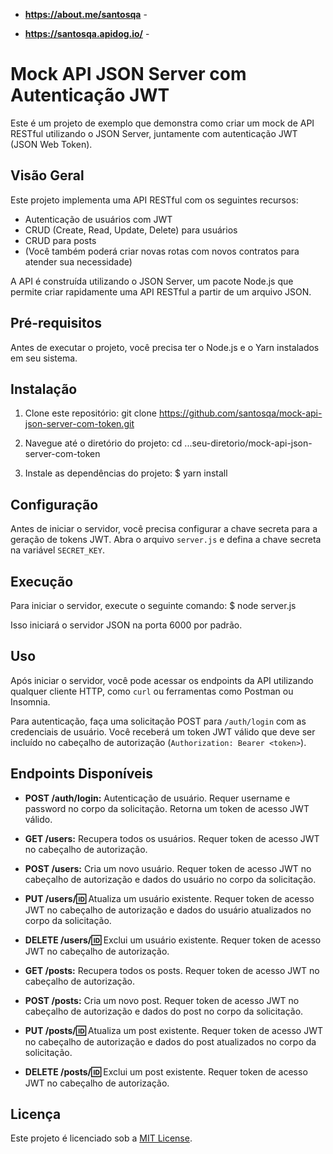 - **https://about.me/santosqa** -

- **https://santosqa.apidog.io/** -

# Mock API JSON Server com Autenticação JWT

Este é um projeto de exemplo que demonstra como criar um mock de API RESTful utilizando o JSON Server, juntamente com autenticação JWT (JSON Web Token).

## Visão Geral

Este projeto implementa uma API RESTful com os seguintes recursos:

- Autenticação de usuários com JWT
- CRUD (Create, Read, Update, Delete) para usuários
- CRUD para posts
- (Você também poderá criar novas rotas com novos contratos para atender sua necessidade)

A API é construída utilizando o JSON Server, um pacote Node.js que permite criar rapidamente uma API RESTful a partir de um arquivo JSON.

## Pré-requisitos

Antes de executar o projeto, você precisa ter o Node.js e o Yarn instalados em seu sistema.

## Instalação

1. Clone este repositório:
git clone https://github.com/santosqa/mock-api-json-server-com-token.git


2. Navegue até o diretório do projeto:
cd ...seu-diretorio/mock-api-json-server-com-token


3. Instale as dependências do projeto:
  $ yarn install


## Configuração

Antes de iniciar o servidor, você precisa configurar a chave secreta para a geração de tokens JWT. 
Abra o arquivo `server.js` e defina a chave secreta na variável `SECRET_KEY`.


## Execução

Para iniciar o servidor, execute o seguinte comando:
  $ node server.js

Isso iniciará o servidor JSON na porta 6000 por padrão.


## Uso

Após iniciar o servidor, você pode acessar os endpoints da API utilizando qualquer cliente HTTP, como `curl` ou ferramentas como Postman ou Insomnia.

Para autenticação, faça uma solicitação POST para `/auth/login` com as credenciais de usuário. Você receberá um token JWT válido que deve ser incluído no cabeçalho de autorização (`Authorization: Bearer <token>`).


## Endpoints Disponíveis

- **POST /auth/login:** Autenticação de usuário. Requer username e password no corpo da solicitação. Retorna um token de acesso JWT válido.

- **GET /users:** Recupera todos os usuários. Requer token de acesso JWT no cabeçalho de autorização.

- **POST /users:** Cria um novo usuário. Requer token de acesso JWT no cabeçalho de autorização e dados do usuário no corpo da solicitação.

- **PUT /users/:id:** Atualiza um usuário existente. Requer token de acesso JWT no cabeçalho de autorização e dados do usuário atualizados no corpo da solicitação.

- **DELETE /users/:id:** Exclui um usuário existente. Requer token de acesso JWT no cabeçalho de autorização.

- **GET /posts:** Recupera todos os posts. Requer token de acesso JWT no cabeçalho de autorização.

- **POST /posts:** Cria um novo post. Requer token de acesso JWT no cabeçalho de autorização e dados do post no corpo da solicitação.

- **PUT /posts/:id:** Atualiza um post existente. Requer token de acesso JWT no cabeçalho de autorização e dados do post atualizados no corpo da solicitação.

- **DELETE /posts/:id:** Exclui um post existente. Requer token de acesso JWT no cabeçalho de autorização.



## Licença

Este projeto é licenciado sob a [MIT License](LICENSE).







